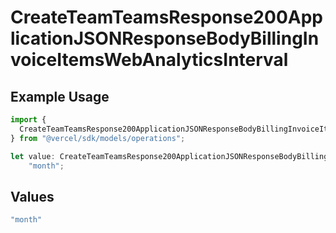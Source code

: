 # CreateTeamTeamsResponse200ApplicationJSONResponseBodyBillingInvoiceItemsWebAnalyticsInterval

## Example Usage

```typescript
import {
  CreateTeamTeamsResponse200ApplicationJSONResponseBodyBillingInvoiceItemsWebAnalyticsInterval,
} from "@vercel/sdk/models/operations";

let value: CreateTeamTeamsResponse200ApplicationJSONResponseBodyBillingInvoiceItemsWebAnalyticsInterval =
    "month";
```

## Values

```typescript
"month"
```